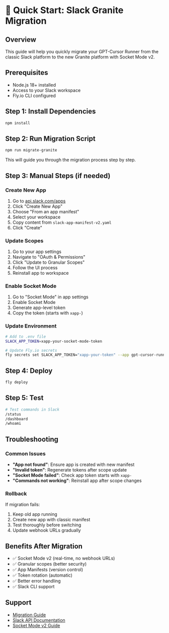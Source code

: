 # 🚀 Quick Start: Slack Granite Migration

## Overview

This guide will help you quickly migrate your GPT-Cursor Runner from the classic Slack platform to the new Granite platform with Socket Mode v2.

## Prerequisites

- Node.js 18+ installed
- Access to your Slack workspace
- Fly.io CLI configured

## Step 1: Install Dependencies

```bash
npm install
```

## Step 2: Run Migration Script

```bash
npm run migrate-granite
```

This will guide you through the migration process step by step.

## Step 3: Manual Steps (if needed)

### Create New App

1. Go to [api.slack.com/apps](https://api.slack.com/apps)
2. Click "Create New App"
3. Choose "From an app manifest"
4. Select your workspace
5. Copy content from `slack-app-manifest-v2.yaml`
6. Click "Create"

### Update Scopes

1. Go to your app settings
2. Navigate to "OAuth & Permissions"
3. Click "Update to Granular Scopes"
4. Follow the UI process
5. Reinstall app to workspace

### Enable Socket Mode

1. Go to "Socket Mode" in app settings
2. Enable Socket Mode
3. Generate app-level token
4. Copy the token (starts with `xapp-`)

### Update Environment

```bash
# Add to .env file
SLACK_APP_TOKEN=xapp-your-socket-mode-token

# Update Fly.io secrets
fly secrets set SLACK_APP_TOKEN="xapp-your-token" --app gpt-cursor-runner
```

## Step 4: Deploy

```bash
fly deploy
```

## Step 5: Test

```bash
# Test commands in Slack
/status
/dashboard
/whoami
```

## Troubleshooting

### Common Issues

- **"App not found"**: Ensure app is created with new manifest
- **"Invalid token"**: Regenerate tokens after scope update
- **"Socket Mode failed"**: Check app token starts with `xapp-`
- **"Commands not working"**: Reinstall app after scope changes

### Rollback

If migration fails:

1. Keep old app running
2. Create new app with classic manifest
3. Test thoroughly before switching
4. Update webhook URLs gradually

## Benefits After Migration

- ✅ Socket Mode v2 (real-time, no webhook URLs)
- ✅ Granular scopes (better security)
- ✅ App Manifests (version control)
- ✅ Token rotation (automatic)
- ✅ Better error handling
- ✅ Slack CLI support

## Support

- [Migration Guide](SLACK_GRANITE_MIGRATION_GUIDE.md)
- [Slack API Documentation](https://api.slack.com/)
- [Socket Mode v2 Guide](https://github.com/slackapi/node-slack-sdk/blob/main/packages/socket-mode/README.md)
